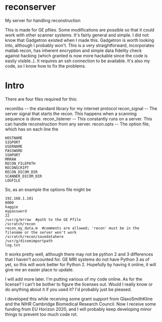 # reconserver
My server for handling reconstruction

This is made for GE pfiles.  Some modifications are possible so that it could work with other scanner systems.  It's fairly general and simple. I did not know that Gadgetron existed when I made this. Gadgetron is worth looking into, although I probably won't.  This is a very straightforward, incorporates matlab recon, has inherent encryption and simple data fidelity check against hacking (which granted is now more hackable since the code is easily visible..). It requires an ssh connection to be available.  It's also my code, so I know how to fix the problems.


# Intro
There are four files required for this:

reconlibs -- the standard library for my internet protocol
recon_signal -- The server signal that starts the recon.  This happens when a scanning sequence is done.
recon_listener -- This constantly runs on a server.  This can handle reconstruction from any server.
recon.opts -- The option file, which has on each line the

    HOSTNAME
    SIGPORT
    USERNAME
    PASSWORD
    SSHPORT
    MRRAW
    RECON_FILEPATH
    RECONSCRIPT
    RECON_DICOM_DIR
    SCANNER_DICOM_DIR
    LOGFILE


So, as an example the options file might be

    192.168.1.101
    8000
    kaggie
    mypassword
    22
    /usr/g/mrraw  #path to the GE Pfile
    /scratch/recon
    recon_my_data.m  #comments are allowed; 'recon' must be in the filename or the server won't work
    /scratch/recon/savedatahere
    /usr/g/dicomimportpath
    log.txt



It works pretty well, although there may not be python 2 and 3 differences that I haven't accounted for.  GE MRI systems do not have Python 3 as of yet, so this will work better for Python 2.  Hopefully by having it online, it will give me an easier place to update.


I will add more later.  I'm putting various of my code online.  As for the license?  I can't be bother to figure the licenses out.  Would I really know or do anything about it if you used it?  I'd probably just be pleased.



I developed this while receiving some grant support from GlaxoSmithKline and the NIHR Cambridge Biomedical Research Council.  Now I receive some funding from EU Horizon 2020, and I will probably keep developing minor things to prevent too much code rot.






